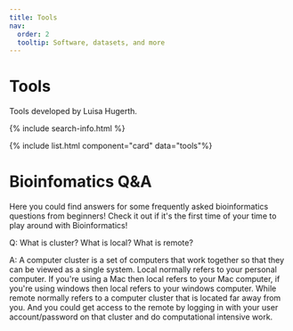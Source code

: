 ```yaml
---
title: Tools
nav:
  order: 2
  tooltip: Software, datasets, and more
---
```


# <i class="fas fa-tools"></i>Tools

Tools developed by Luisa Hugerth.

{% include search-info.html %}

<!-- {% include section.html %} -->

<!-- {% include list.html component="card" data="tools" filters="group: featured" %} -->
{% include list.html component="card" data="tools"%}

<!-- {% include section.html %} -->

<!-- ## More

{% include list.html component="card" data="tools" filters="group: more" style="small" %} -->

# <i class="fas fa-tools"></i>Bioinfomatics Q&A

Here you could find answers for some frequently asked bioinformatics questions from beginners! Check it out if it's the first time of your time to play around with Bioinformatics!

Q: What is cluster? What is local? What is remote?

A: A computer cluster is a set of computers that work together so that they can be viewed as a single system. Local normally refers to your personal computer. If you're using a Mac then local refers to your Mac computer, if you're using windows then local refers to your windows computer. While remote normally refers to a computer cluster that is located far away from you. And you could get access to the remote by logging in with your user account/password on that cluster and do computational intensive work.